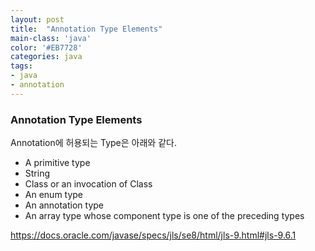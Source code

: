 ```yaml
---
layout: post
title:  "Annotation Type Elements"
main-class: 'java'
color: '#EB7728'
categories: java
tags:
- java
- annotation
---
```


### Annotation Type Elements
Annotation에 허용되는 Type은 아래와 같다.

- A primitive type
- String
- Class or an invocation of Class
- An enum type
- An annotation type
- An array type whose component type is one of the preceding types

https://docs.oracle.com/javase/specs/jls/se8/html/jls-9.html#jls-9.6.1
